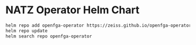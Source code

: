 # NATZ Operator Helm Chart

```bash
helm repo add openfga-operator https://zeiss.github.io/openfga-operator/helm/charts
helm repo update
helm search repo openfga-operator
```
